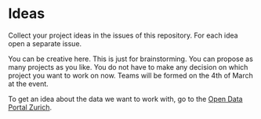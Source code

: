 # Ideas

Collect your project ideas in the issues of this repository. 
For each idea open a separate issue.

You can be creative here. This is just for brainstorming. You can propose as many projects as you like. 
You do not have to make any decision on which project you want to work on now. 
Teams will be formed on the 4th of March at the event.

To get an idea about the data we want to work with, go to the [Open Data Portal Zurich](https://data.stadt-zuerich.ch/dataset/vbz-fahrzeiten-ogd).
